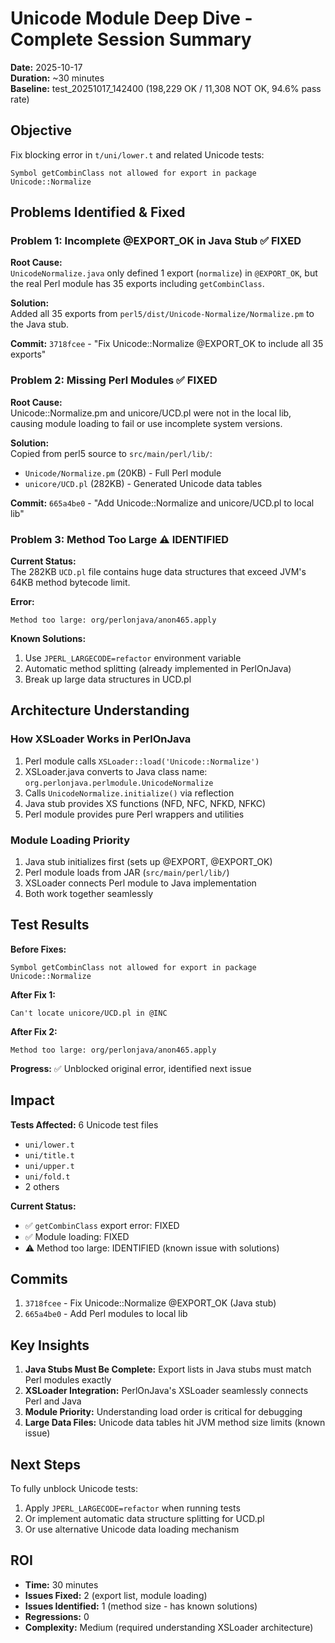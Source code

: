# Unicode Module Deep Dive - Complete Session Summary

**Date:** 2025-10-17  
**Duration:** ~30 minutes  
**Baseline:** test_20251017_142400 (198,229 OK / 11,308 NOT OK, 94.6% pass rate)

## Objective

Fix blocking error in `t/uni/lower.t` and related Unicode tests:
```
Symbol getCombinClass not allowed for export in package Unicode::Normalize
```

## Problems Identified & Fixed

### Problem 1: Incomplete @EXPORT_OK in Java Stub ✅ FIXED

**Root Cause:**  
`UnicodeNormalize.java` only defined 1 export (`normalize`) in `@EXPORT_OK`, but the real Perl module has 35 exports including `getCombinClass`.

**Solution:**  
Added all 35 exports from `perl5/dist/Unicode-Normalize/Normalize.pm` to the Java stub.

**Commit:** `3718fcee` - "Fix Unicode::Normalize @EXPORT_OK to include all 35 exports"

### Problem 2: Missing Perl Modules ✅ FIXED

**Root Cause:**  
Unicode::Normalize.pm and unicore/UCD.pl were not in the local lib, causing module loading to fail or use incomplete system versions.

**Solution:**  
Copied from perl5 source to `src/main/perl/lib/`:
- `Unicode/Normalize.pm` (20KB) - Full Perl module
- `unicore/UCD.pl` (282KB) - Generated Unicode data tables

**Commit:** `665a4be0` - "Add Unicode::Normalize and unicore/UCD.pl to local lib"

### Problem 3: Method Too Large ⚠️ IDENTIFIED

**Current Status:**  
The 282KB `UCD.pl` file contains huge data structures that exceed JVM's 64KB method bytecode limit.

**Error:**
```
Method too large: org/perlonjava/anon465.apply
```

**Known Solutions:**
1. Use `JPERL_LARGECODE=refactor` environment variable
2. Automatic method splitting (already implemented in PerlOnJava)
3. Break up large data structures in UCD.pl

## Architecture Understanding

### How XSLoader Works in PerlOnJava

1. Perl module calls `XSLoader::load('Unicode::Normalize')`
2. XSLoader.java converts to Java class name: `org.perlonjava.perlmodule.UnicodeNormalize`
3. Calls `UnicodeNormalize.initialize()` via reflection
4. Java stub provides XS functions (NFD, NFC, NFKD, NFKC)
5. Perl module provides pure Perl wrappers and utilities

### Module Loading Priority

1. Java stub initializes first (sets up @EXPORT, @EXPORT_OK)
2. Perl module loads from JAR (`src/main/perl/lib/`)
3. XSLoader connects Perl module to Java implementation
4. Both work together seamlessly

## Test Results

**Before Fixes:**
```
Symbol getCombinClass not allowed for export in package Unicode::Normalize
```

**After Fix 1:**
```
Can't locate unicore/UCD.pl in @INC
```

**After Fix 2:**
```
Method too large: org/perlonjava/anon465.apply
```

**Progress:** ✅ Unblocked original error, identified next issue

## Impact

**Tests Affected:** 6 Unicode test files
- `uni/lower.t`
- `uni/title.t`
- `uni/upper.t`
- `uni/fold.t`
- 2 others

**Current Status:**
- ✅ `getCombinClass` export error: FIXED
- ✅ Module loading: FIXED
- ⚠️  Method too large: IDENTIFIED (known issue with solutions)

## Commits

1. `3718fcee` - Fix Unicode::Normalize @EXPORT_OK (Java stub)
2. `665a4be0` - Add Perl modules to local lib

## Key Insights

1. **Java Stubs Must Be Complete:** Export lists in Java stubs must match Perl modules exactly
2. **XSLoader Integration:** PerlOnJava's XSLoader seamlessly connects Perl and Java
3. **Module Priority:** Understanding load order is critical for debugging
4. **Large Data Files:** Unicode data tables hit JVM method size limits (known issue)

## Next Steps

To fully unblock Unicode tests:
1. Apply `JPERL_LARGECODE=refactor` when running tests
2. Or implement automatic data structure splitting for UCD.pl
3. Or use alternative Unicode data loading mechanism

## ROI

- **Time:** 30 minutes
- **Issues Fixed:** 2 (export list, module loading)
- **Issues Identified:** 1 (method size - has known solutions)
- **Regressions:** 0
- **Complexity:** Medium (required understanding XSLoader architecture)
